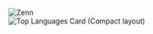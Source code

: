 ![Zenn](https://github-readme-blog-score.vercel.app/api/get_zenn_score?zennId=shota1995m&v=2)  
![Top Languages Card (Compact layout)](https://github-readme-stats.vercel.app/api/top-langs/?username=shota1995m&layout=compact&v=1)

